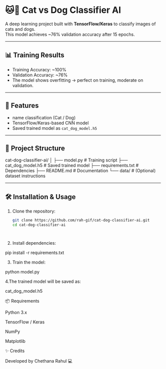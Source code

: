 # 🐱🐶 Cat vs Dog Classifier AI

A deep learning project built with **TensorFlow/Keras** to classify images of cats and dogs.  
This model achieves ~76% validation accuracy after 15 epochs.

---

## 📊 Training Results
- Training Accuracy: ~100%
- Validation Accuracy: ~76%
- The model shows overfitting → perfect on training, moderate on validation.

---

## 🚀 Features
- name classification (Cat / Dog)
- TensorFlow/Keras-based CNN model
- Saved trained model as `cat_dog_model.h5`

---

## 📂 Project Structure
cat-dog-classifier-ai/
│
├── model.py # Training script
├── cat_dog_model.h5 # Saved trained model
├── requirements.txt # Dependencies
├── README.md # Documentation
└── data/ # (Optional) dataset instructions


---

## 🛠 Installation & Usage
1. Clone the repository:
   ```bash
   git clone https://github.com/rah-gif/cat-dog-classifier-ai.git
   cd cat-dog-classifier-ai




2. Install dependencies:

pip install -r requirements.txt




3. Train the model:

python model.py




4.The trained model will be saved as:

cat_dog_model.h5



📦 Requirements

Python 3.x

TensorFlow / Keras

NumPy

Matplotlib



✨ Credits

Developed by Chethana Rahul 💻


